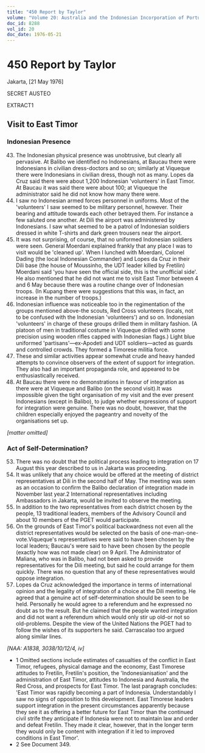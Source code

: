 ```yaml
---
title: "450 Report by Taylor"
volume: "Volume 20: Australia and the Indonesian Incorporation of Portuguese Timor, 1974-1976"
doc_id: 8288
vol_id: 20
doc_date: 1976-05-21
---
```


# 450 Report by Taylor

Jakarta, [21 May 1976]

SECRET AUSTEO

EXTRACT1

## Visit to East Timor

### Indonesian Presence

  43. The Indonesian physical presence was unobtrusive, but clearly all pervasive. At Balibo we identified no Indonesians, at Baucau there were Indonesians in civilian dress-doctors and so on; similarly at Viqueque there were Indonesians in civilian dress, though not as many. Lopes da Cruz said there were about 1,200 Indonesian 'volunteers' in East Timor. At Baucau it was said there were about 100; at Viqueque the administrator said he did not know how many there were.
  44. I saw no Indonesian armed forces personnel in uniforms. Most of the 'volunteers' I saw seemed to be military personnel, however. Their bearing and attitude towards each other betrayed them. For instance a few saluted one another. At Dili the airport was administered by Indonesians. I saw what seemed to be a patrol of Indonesian soldiers dressed in white T-shirts and dark green trousers near the airport.
  45. It was not surprising, of course, that no uniformed Indonesian soldiers were seen. General Moerdani explained frankly that any place I was to visit would be 'cleaned up'. When I lunched with Moerdani, Colonel Dading (the local Indonesian Commander) and Lopes da Cruz in their Dili base (the house of Moussinho, the UDT leader killed by Fretilin) Moerdani said 'you have seen the official side, this is the unofficial side'. He also mentioned that he did not want me to visit East Timor between 4 and 6 May because there was a routine change over of Indonesian troops. (In Kupang there were suggestions that this was, in fact, an increase in the number of troops.)
  46. Indonesian influence was noticeable too in the regimentation of the groups mentioned above-the scouts, Red Cross volunteers (locals, not to be confused with the Indonesian 'volunteers') and so on. Indonesian 'volunteers' in charge of these groups drilled them in military fashion. (A platoon of men in traditional costume in Viqueque drilled with some precision using wooden rifles capped with Indonesian flags.) Light blue uniformed 'partisans'­—ex-Apodeti and UDT soldiers—acted as guards and controlled crowds. They formed a Timorese militia force.
  47. These and similar activities appear somewhat crude and heavy handed attempts to convince observers of the extent of support for integration. They also had an important propaganda role, and appeared to be enthusiastically received.
  48. At Baucau there were no demonstrations in favour of integration as there were at Viqueque and Balibo (on the second visit).It was impossible given the tight organisation of my visit and the ever present Indonesians (except in Balibo), to judge whether expressions of support for integration were genuine. There was no doubt, however, that the children especially enjoyed the pageantry and novelty of the organisations set up.



_[matter omitted]_

### Act of Self-Determination?

  53. There was no doubt that the political process leading to integration on 17 August this year described to us in Jakarta was proceeding.
  54. It was unlikely that any choice would be offered at the meeting of district representatives at Dili in the second half of May. The meeting was seen as an occasion to confirm the Balibo declaration of integration made in November last year.2 International representatives including Ambassadors in Jakarta, would be invited to observe the meeting.
  55. In addition to the two representatives from each district chosen by the people, 13 traditional leaders, members of the Advisory Council and about 10 members of the PGET would participate.
  56. On the grounds of East Timor's political backwardness not even all the district representatives would be selected on the basis of one-man-one-vote.Viqueque's representatives were said to have been chosen by the local leaders; Baucau's were said to have been chosen by the people (exactly how was not made clear) on 9 April. The Administrator of Maliana, who was in Balibo, had not been asked to provide representatives for the Dili meeting, but said he could arrange for them quickly. There was no question that any of these representatives would oppose integration.
  57. Lopes da Cruz acknowledged the importance in terms of international opinion and the legality of integration of a choice at the Dili meeting. He agreed that a genuine act of self­-determination should be seen to be held. Personally he would agree to a referendum and he expressed no doubt as to the result. But he claimed that the people wanted integration and did not want a referendum which would only stir up old-or not so old-problems. Despite the view of the United Nations the PGET had to follow the wishes of its supporters he said. Carrascalao too argued along similar lines.



_[NAA: A1838, 3038/10/12/4, iv]_

  * 1 Omitted sections include estimates of casualties of the conflict in East Timor, refugees, physical damage and the economy, East Timorese attitudes to Fretilin, Fretilin's position, the 'Indonesianisation' and the administration of East Timor, attitudes to Indonesia and Australia, the Red Cross, and prospects for East Timor. The last paragraph concludes: 'East Timor was rapidly becoming a part of Indonesia. Understandably I saw no signs of opposition to this development. East Timorese leaders support integration in the present circumstances apparently because they see it as offering a better future for East Timor than the continued civil strife they anticipate if Indonesia were not to maintain law and order and defeat Fretilin. They made it clear, however, that in the longer term they would only be content with integration if it led to improved conditions in East Timor'.
  * 2 See Document 349.


